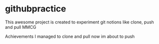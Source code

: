# githubpractice
This awesome project is created to experiment git notions like clone, push and pull
MMCG

Achievements
I managed to clone and pull now im about to push